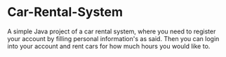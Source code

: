 # Car-Rental-System
A simple Java project of a car rental system, where you need to register your account by filling personal information's as said. Then you can login into your account and rent cars for how much hours you would like to.
